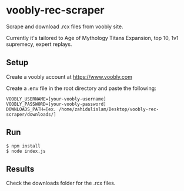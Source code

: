# voobly-rec-scraper

Scrape and download .rcx files from voobly site.

Currently it's tailored to Age of Mythology Titans Expansion, top 10, 1v1 supremecy, expert replays.

## Setup

Create a voobly account at https://www.voobly.com

Create a .env file in the root directory and paste the following:

    VOOBLY_USERNAME=[your-voobly-username]
    VOOBLY_PASSWORD=[your-voobly-password]
    DOWNLOADS_PATH=[ex. /home/zahidulislam/Desktop/voobly-rec-scraper/downloads/]
    
## Run

```shell
$ npm install
$ node index.js
```

## Results

Check the downloads folder for the .rcx files.